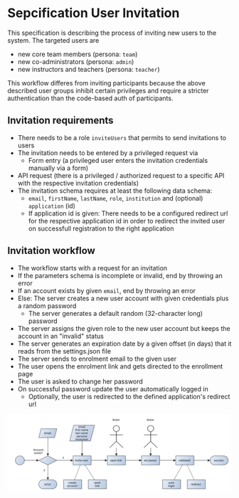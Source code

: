 # Sepcification User Invitation

This specification is describing the process of inviting new users to the system.
The targeted users are

- new core team members (persona: `team`)
- new co-administrators (persona: `admin`)
- new instructors and teachers (persona: `teacher`)

This workflow differes from inviting participants because the above described user groups inhibit
certain privileges and require a stricter authentication than the code-based auth of participants.

## Invitation requirements

- There needs to be a role `inviteUsers` that permits to send invitations to users
- The invitation needs to be entered by a privileged request via
  - Form entry (a privileged user enters the invitation credentials manually via a form)
- API request (there is a privileged / authorized request to a specific API with the
   respective invitation credentials)
- The invitation schema requires at least the following data schema:
  - `email`, `firstName`, `lastName`, `role`, `institution` and (optional) `application` (id)
  - If application id is given: There needs to be a configured redirect url for the respective application id
   in order to redirect the invited user on successfull registration to the right application

## Invitation workflow

- The workflow starts with a request for an invitation
- If the parameters schema is incomplete or invalid, end by throwing an error
- If an account exists by given `email`, end by throwing an error
- Else: The server creates a new user account with given credentials plus a random password
  - The server generates a default random (32-character long) password
- The server assigns the given role to the new user account but keeps the account in an "invalid" status
- The server generates an expiration date by a given offset (in days) that it reads from the settings.json file
- The server sends to enrolment email to the given user
- The user opens the enrolment link and gets directed to the enrollment page
- The user is asked to change her password
- On successful password update the user automatically logged in
  - Optionally, the user is redirected to the defined application's redirect url

![workflow overview](./invitation.svg)
